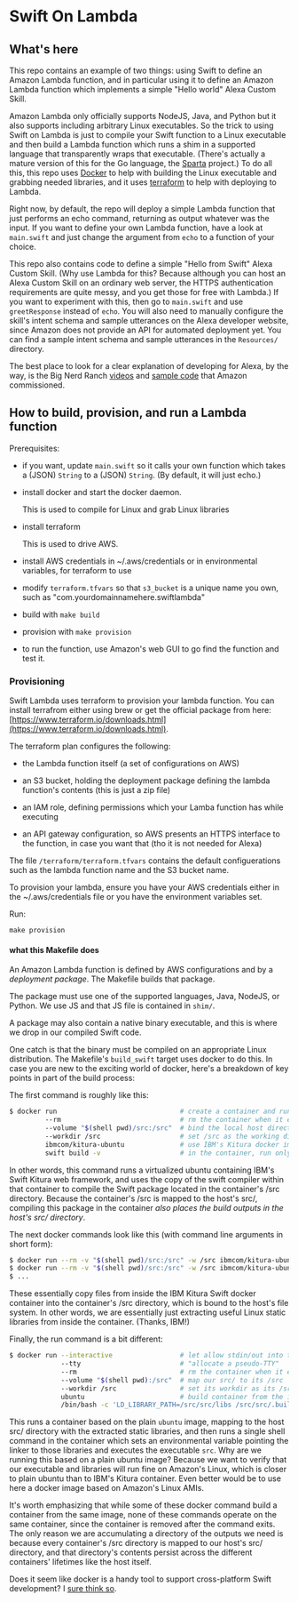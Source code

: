# Swift On Lambda

## What's here

This repo contains an example of two things: using Swift to define an Amazon Lambda function, and in particular using it to define an Amazon Lambda function which implements a simple "Hello world" Alexa Custom Skill. 

Amazon Lambda only officially supports NodeJS, Java, and Python but it also supports including arbitrary Linux executables. So the trick to using Swift on Lambda is just to compile your Swift function to a Linux executable and then build a Lambda function which runs a shim in a supported language that transparently wraps that executable. (There's actually a mature version of this for the Go language, the [Sparta](http://gosparta.io) project.) To do all this, this repo uses [Docker](https://www.docker.com) to help with building the Linux executable and grabbing needed libraries, and it uses [terraform](https://www.docker.com) to help with deploying to Lambda.

Right now, by default, the repo will deploy a simple Lambda function that just performs an echo command, returning as output whatever was the input. If you want to define your own Lambda function, have a look at `main.swift` and just change the argument from `echo` to a function of your choice.

This repo also contains code to define a simple "Hello from Swift" Alexa Custom Skill. (Why use Lambda for this? Because although you can host an Alexa Custom Skill on an ordinary web server, the HTTPS authentication requirements are quite messy, and you get those for free with Lambda.) If you want to experiment with this, then go to `main.swift` and use  `greetResponse` instead of `echo`. You will also need to manually configure the skill's intent schema and sample utterances on the Alexa developer website, since Amazon does not provide an API for automated deployment yet. You can find a sample intent schema and sample utterances in the `Resources/` directory.

The best place to look for a clear explanation of developing for Alexa, by the way, is the Big Nerd Ranch [videos](https://www.youtube.com/watch?v=QxgdPI1B7rg) and [sample code](https://github.com/bignerdranch/developing-alexa-skills-solutions) that Amazon commissioned.

## How to build, provision, and run a Lambda function

Prerequisites:

- if you want, update `main.swift` so it calls your own function which takes a (JSON) `String` to a (JSON) `String`. (By default, it will just echo.)

- install docker and start the docker daemon. 

  This is used to compile for Linux and grab Linux libraries

- install terraform

  This is used to drive AWS.

- install AWS credentials in ~/.aws/credentials or in environmental variables, for terraform to use

- modify `terraform.tfvars` so that `s3_bucket` is a unique name you own, such as "com.yourdomainnamehere.swiftlambda"

- build with `make build`

- provision with `make provision`

- to run the function, use Amazon's web GUI to go find the function and test it.

### Provisioning

Swift Lambda uses terraform to provision your lambda function. You can install terrafrom either using brew or get the official package from here: [https://www.terraform.io/downloads.html](https://www.terraform.io/downloads.html).

The terraform plan configures the following:

- the Lambda function itself (a set of configurations on AWS)

- an S3 bucket, holding the deployment package defining the lambda function's contents (this is just a zip file)

- an IAM role, defining permissions which your Lamba function has while executing

- an API gateway configuration, so AWS presents an HTTPS interface to the function, in case you want that (tho it is not needed for Alexa)

The file `/terraform/terraform.tfvars` contains the default configuerations such as the lambda function name and the S3 bucket name.

To provision your lambda, ensure you have your AWS credentials either in the ~/.aws/credentials file or you have the environment variables set.

Run:
```
make provision
```

#### what this Makefile does

An Amazon Lambda function is defined by AWS configurations and by a _deployment package_. The Makefile builds that package.

The package must use one of the supported languages, Java, NodeJS, or Python. We use JS and that JS file is contained in `shim/`.

A package may also contain a native binary executable, and this is where we drop in our compiled Swift code.

One catch is that the binary must be compiled on an appropriate Linux distribution. The Makefile's `build_swift` target uses docker to do this. In case you are new to the exciting world of docker, here's a breakdown of key points in part of the build process:

The first command is roughly like this:

```sh
$ docker run                               # create a container and run it
         --rm                              # rm the container when it exits
         --volume "$(shell pwd)/src:/src"  # bind the local host directory src/ to in-the-container  /src 
         --workdir /src                    # set /src as the working directory in the container
         ibmcom/kitura-ubuntu              # use IBM's Kitura docker image to define the container
         swift build -v                    # in the container, run only the command "swift build -v"
```

In other words, this command runs a virtualized ubuntu containing IBM's Swift Kitura web framework, and uses the copy of the swift compiler within that container to compile the Swift package located in the container's /src directory. Because the container's /src is mapped to the host's src/, compiling this package in the container _also places the build outputs in the host's src/ directory_. 

The next docker commands look like this (with command line arguments in short form):

```sh
$ docker run --rm -v "$(shell pwd)/src:/src" -w /src ibmcom/kitura-ubuntu /bin/bash -c 'cp /root/swift-3.0-RELEASE-ubuntu14.04/usr/lib/swift/linux/*.so /src/libs'
$ docker run --rm -v "$(shell pwd)/src:/src" -w /src ibmcom/kitura-ubuntu /bin/bash -c 'cp /usr/lib/x86_64-linux-gnu/libicudata.so.52 /src/libs'
$ ...

```

These essentially copy files from inside the IBM Kitura Swift docker container into the container's /src directory, which is bound to the host's file system. In other words, we are essentially just extracting useful Linux static libraries from inside the container. (Thanks, IBM!) 

Finally, the run command is a bit different:

```sh
$ docker run --interactive                 # let allow stdin/out into the container
             --tty                         # "allocate a pseudo-TTY"
             --rm                          # rm the container when it exits
             --volume "$(shell pwd):/src"  # map our src/ to its /src
             --workdir /src                # set its workdir as its /src
             ubuntu                        # build container from the image "ubuntu"
             /bin/bash -c 'LD_LIBRARY_PATH=/src/src/libs /src/src/.build/debug/src' # set env var and run executable src
```

This runs a container based on the plain `ubuntu` image, mapping to the host src/ directory with the extracted static libraries, and then runs a single shell command in the container which sets an environmental variable pointing the linker to those libraries and executes the executable `src`. Why are we running this based on a plain ubuntu image? Because we want to verify that our executable and libraries will run fine on Amazon's Linux, which is closer to plain ubuntu than to IBM's Kitura container. Even better would be to use here a docker image based on Amazon's Linux AMIs.

It's worth emphasizing that while some of these docker command build a container from the same image, none of these commands operate on the same container, since the container is removed after the command exits. The only reason we are accumulating a directory of the outputs we need is because every container's /src directory is mapped to our host's src/ directory, and that directory's contents persist across the different containers' lifetimes like the host itself.

Does it seem like docker is a handy tool to support cross-platform Swift development? I [sure think so](https://github.com/algal/swiftecho).
